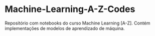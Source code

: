 # Machine-Learning-A-Z-Codes
Repositório com notebooks do curso Machine Learning [A-Z]. Contém implementações de modelos de aprendizado de máquina.
